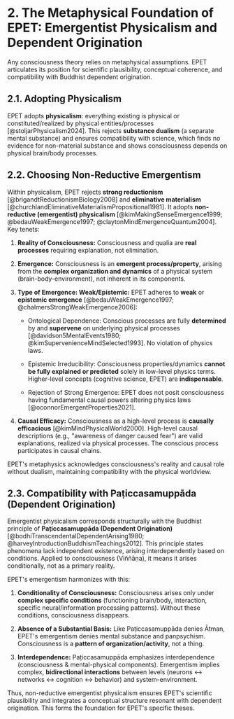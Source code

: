 # 2. The Metaphysical Foundation of EPET: Emergentist Physicalism and Dependent Origination

Any consciousness theory relies on metaphysical assumptions. EPET articulates its position for scientific plausibility, conceptual coherence, and compatibility with Buddhist dependent origination.

## 2.1. Adopting Physicalism

EPET adopts **physicalism**: everything existing is physical or constituted/realized by physical entities/processes [@stoljarPhysicalism2024]. This rejects **substance dualism** (a separate mental substance) and ensures compatibility with science, which finds no evidence for non-material substance and shows consciousness depends on physical brain/body processes.

## 2.2. Choosing Non-Reductive Emergentism

Within physicalism, EPET rejects **strong reductionism** [@brigandtReductionismBiology2008] and **eliminative materialism** [@churchlandEliminativeMaterialismPropositional1981]. It adopts **non-reductive (emergentist) physicalism** [@kimMakingSenseEmergence1999; @bedauWeakEmergence1997; @claytonMindEmergenceQuantum2004]. Key tenets:

1.  **Reality of Consciousness:** Consciousness and qualia are **real processes** requiring explanation, not elimination.
    
2.  **Emergence:** Consciousness is an **emergent process/property**, arising from the **complex organization and dynamics** of a physical system (brain-body-environment), not inherent in its components.
    
3.  **Type of Emergence: Weak/Epistemic:** EPET adheres to **weak** or **epistemic emergence** [@bedauWeakEmergence1997; @chalmersStrongWeakEmergence2006]:
    
    -   Ontological Dependence: Conscious processes are fully **determined** by and **supervene** on underlying physical processes [@davidson5MentalEvents1980; @kimSupervenienceMindSelected1993]. No violation of physics laws.
        
    -   Epistemic Irreducibility: Consciousness properties/dynamics **cannot be fully explained or predicted** solely in low-level physics terms. Higher-level concepts (cognitive science, EPET) are **indispensable**.
        
    -   Rejection of Strong Emergence: EPET does not posit consciousness having fundamental causal powers altering physics laws [@oconnorEmergentProperties2021].
        
4.  **Causal Efficacy:** Consciousness as a high-level process is **causally efficacious** [@kimMindPhysicalWorld2000]. High-level causal descriptions (e.g., "awareness of danger caused fear") are valid explanations, realized via physical processes. The conscious process participates in causal chains.
    

EPET's metaphysics acknowledges consciousness's reality and causal role without dualism, maintaining compatibility with the physical worldview.

## 2.3. Compatibility with Paṭiccasamuppāda (Dependent Origination)

Emergentist physicalism corresponds structurally with the Buddhist principle of **Paṭiccasamuppāda (Dependent Origination)** [@bodhiTranscendentalDependentArising1980; @harveyIntroductionBuddhismTeachings2012]. This principle states phenomena lack independent existence, arising interdependently based on conditions. Applied to consciousness (Viññāṇa), it means it arises conditionally, not as a primary reality.

EPET's emergentism harmonizes with this:

1.  **Conditionality of Consciousness:** Consciousness arises only under **complex specific conditions** (functioning brain/body, interaction, specific neural/information processing patterns). Without these conditions, consciousness disappears.
    
2.  **Absence of a Substantial Basis:** Like Paṭiccasamuppāda denies Ātman, EPET's emergentism denies mental substance and panpsychism. Consciousness is a **pattern of organization/activity**, not a thing.
    
3.  **Interdependence:**  Paṭiccasamuppāda emphasizes interdependence (consciousness & mental-physical components). Emergentism implies complex, **bidirectional interactions** between levels (neurons <-> networks <-> cognition <-> behavior) and system-environment.
    

Thus, non-reductive emergentist physicalism ensures EPET's scientific plausibility and integrates a conceptual structure resonant with dependent origination. This forms the foundation for EPET's specific theses.
